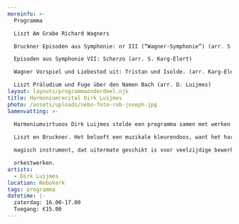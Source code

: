 ```yaml
---
moreinfo: >-
  Programma

  Liszt Am Grabe Richard Wagners

  Bruckner Episoden aus Symphonie: nr III (“Wagner-Symphonie”) (arr. S. Karg-Elert)

  Episoden aus Symphonie VII: Scherzo (arr. S. Karg-Elert)

  Wagner Vorspiel und Liebestod uit: Tristan und Isolde. (arr. Karg-Elert)

  Liszt Präludium und Fuge über den Namen Bach (arr. D. Luijmes)
layout: layouts/programmaonderdeel.njk
title: Harmoniumrecital Dirk Luijmes
photo: /assets/uploads/nebo-foto-rob-joseph.jpg
Samenvatting: >-
  
  Harmoniumvirtuoos Dirk Luijmes stelde een programma samen met werken van Wagner,

  Liszt en Bruckner. Het belooft een muzikale kleurendoos, want het harmonium is een

  magisch instrument, dat uitermate geschikt is voor veelzijdige bewerkingen van

  orkestwerken.
artists:
  - Dirk Luijmes
location: Nebokerk
tags: programma
datetime: |-
  zaterdag: 16.00-17.00
  Toegang: €15.00
---
```

